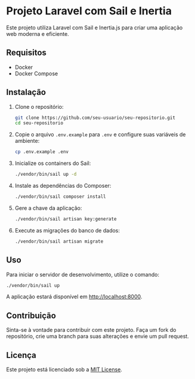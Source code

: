 # Projeto Laravel com Sail e Inertia

Este projeto utiliza Laravel com Sail e Inertia.js para criar uma aplicação web moderna e eficiente.

## Requisitos

- Docker
- Docker Compose

## Instalação

1. Clone o repositório:

    ```bash
    git clone https://github.com/seu-usuario/seu-repositorio.git
    cd seu-repositorio
    ```

2. Copie o arquivo `.env.example` para `.env` e configure suas variáveis de ambiente:

    ```bash
    cp .env.example .env
    ```

3. Inicialize os containers do Sail:

    ```bash
    ./vendor/bin/sail up -d
    ```

4. Instale as dependências do Composer:

    ```bash
    ./vendor/bin/sail composer install
    ```

5. Gere a chave da aplicação:

    ```bash
    ./vendor/bin/sail artisan key:generate
    ```

6. Execute as migrações do banco de dados:

    ```bash
    ./vendor/bin/sail artisan migrate
    ```

## Uso

Para iniciar o servidor de desenvolvimento, utilize o comando:

```bash
./vendor/bin/sail up
```

A aplicação estará disponível em [http://localhost:8000](http://localhost:8000).

## Contribuição

Sinta-se à vontade para contribuir com este projeto. Faça um fork do repositório, crie uma branch para suas alterações e envie um pull request.

## Licença

Este projeto está licenciado sob a [MIT License](LICENSE).
